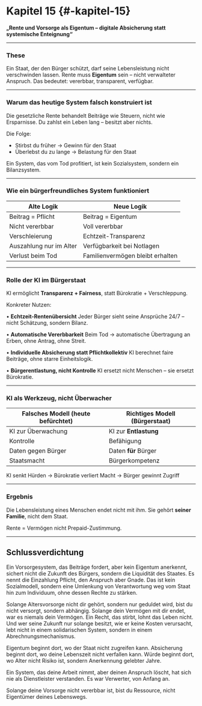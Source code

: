 # Kapitel 15 {#-kapitel-15}

**„Rente und Vorsorge als Eigentum – digitale Absicherung statt systemische Enteignung“**

---

### These

Ein Staat, der den Bürger schützt, darf seine Lebensleistung nicht verschwinden lassen.
Rente muss **Eigentum** sein – nicht verwalteter Anspruch.
Das bedeutet: vererbbar, transparent, verfügbar.

---

### Warum das heutige System falsch konstruiert ist

Die gesetzliche Rente behandelt Beiträge wie Steuern, nicht wie Ersparnisse.
Du zahlst ein Leben lang – besitzt aber nichts.

Die Folge:

* Stirbst du früher → Gewinn für den Staat
* Überlebst du zu lange → Belastung für den Staat

Ein System, das vom Tod profitiert,
ist kein Sozialsystem, sondern ein Bilanzsystem.

---

### Wie ein bürgerfreundliches System funktioniert

| Alte Logik              | Neue Logik                       |
|-------------------------|----------------------------------|
| Beitrag = Pflicht       | Beitrag = Eigentum               |
| Nicht vererbbar         | Voll vererbbar                   |
| Verschleierung          | Echtzeit-Transparenz             |
| Auszahlung nur im Alter | Verfügbarkeit bei Notlagen       |
| Verlust beim Tod        | Familienvermögen bleibt erhalten |

---

### Rolle der KI im Bürgerstaat

KI ermöglicht **Transparenz + Fairness**, statt Bürokratie + Verschleppung.

Konkreter Nutzen:

• **Echtzeit-Rentenübersicht**
Jeder Bürger sieht seine Ansprüche 24/7 – nicht Schätzung, sondern Bilanz.

• **Automatische Vererbbarkeit**
Beim Tod → automatische Übertragung an Erben, ohne Antrag, ohne Streit.

• **Individuelle Absicherung statt Pflichtkollektiv**
KI berechnet faire Beiträge, ohne starre Einheitslogik.

• **Bürgerentlastung, nicht Kontrolle**
KI ersetzt nicht Menschen – sie ersetzt Bürokratie.

---

### KI als Werkzeug, nicht Überwacher

| Falsches Modell (heute befürchtet) | Richtiges Modell (Bürgerstaat) |
|------------------------------------|--------------------------------|
| KI zur Überwachung                 | KI zur **Entlastung**          |
| Kontrolle                          | Befähigung                     |
| Daten gegen Bürger                 | Daten **für** Bürger           |
| Staatsmacht                        | Bürgerkompetenz                |

KI senkt Hürden
→ Bürokratie verliert Macht
→ Bürger gewinnt Zugriff

---

### Ergebnis

Die Lebensleistung eines Menschen endet nicht mit ihm.
Sie gehört **seiner Familie**, nicht dem Staat.

Rente = Vermögen
nicht Prepaid-Zustimmung.

---

## **Schlussverdichtung**

Ein Vorsorgesystem, das Beiträge fordert, aber kein Eigentum anerkennt, sichert nicht die Zukunft des Bürgers, sondern
die Liquidität des Staates.
Es nennt die Einzahlung Pflicht, den Anspruch aber Gnade.
Das ist kein Sozialmodell, sondern eine Umlenkung von Verantwortung weg vom Staat hin zum Individuum, ohne dessen Rechte
zu stärken.

Solange Altersvorsorge nicht dir gehört, sondern nur geduldet wird, bist du nicht versorgt, sondern abhängig.
Solange dein Vermögen mit dir endet, war es niemals dein Vermögen.
Ein Recht, das stirbt, lohnt das Leben nicht.
Und wer seine Zukunft nur solange besitzt, wie er keine Kosten verursacht, lebt nicht in einem solidarischen System,
sondern in einem Abrechnungsmechanismus.

Eigentum beginnt dort, wo der Staat nicht zugreifen kann.
Absicherung beginnt dort, wo deine Lebenszeit nicht verfallen kann.
Würde beginnt dort, wo Alter nicht Risiko ist, sondern Anerkennung gelebter Jahre.

Ein System, das deine Arbeit nimmt, aber deinen Anspruch löscht, hat sich nie als Dienstleister verstanden.
Es war Verwerter, von Anfang an.

Solange deine Vorsorge nicht vererbbar ist, bist du Ressource, nicht Eigentümer deines Lebenswegs.

